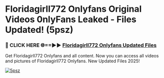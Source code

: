 # Floridagirll772 Onlyfans Original Videos 0nlyFans Leaked - Files Updated! (5psz)

<h3>🔴 CLICK HERE 🌐==►► <a href="https://tinyurl.com/ehrbuxhb" rel="nofollow">Floridagirll772 Onlyfans Updated Files</a></h3>

Get Floridagirll772 Onlyfans and all content. Now you can access all videos and pictures of Floridagirll772 Onlyfans. New Updated Files 2025!

[![5psz](https://i.imgur.com/lVYEuWS.gif)](https://tinyurl.com/ehrbuxhb)
